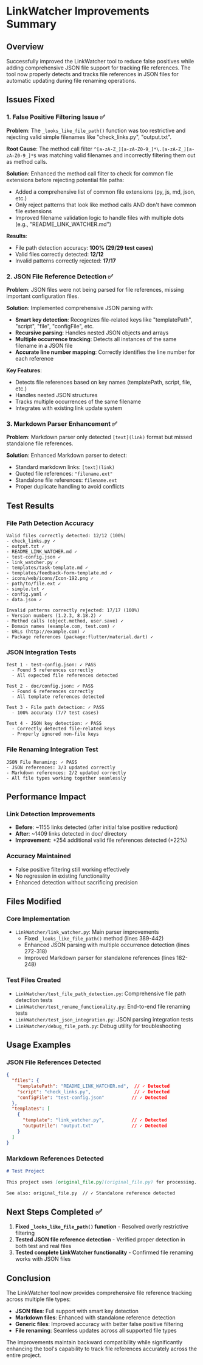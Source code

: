 # LinkWatcher Improvements Summary

## Overview
Successfully improved the LinkWatcher tool to reduce false positives while adding comprehensive JSON file support for tracking file references. The tool now properly detects and tracks file references in JSON files for automatic updating during file renaming operations.

## Issues Fixed

### 1. False Positive Filtering Issue ✅
**Problem**: The `_looks_like_file_path()` function was too restrictive and rejecting valid simple filenames like "check_links.py", "output.txt".

**Root Cause**: The method call filter `^[a-zA-Z_][a-zA-Z0-9_]*\.[a-zA-Z_][a-zA-Z0-9_]*$` was matching valid filenames and incorrectly filtering them out as method calls.

**Solution**: Enhanced the method call filter to check for common file extensions before rejecting potential file paths:
- Added a comprehensive list of common file extensions (py, js, md, json, etc.)
- Only reject patterns that look like method calls AND don't have common file extensions
- Improved filename validation logic to handle files with multiple dots (e.g., "README_LINK_WATCHER.md")

**Results**: 
- File path detection accuracy: **100% (29/29 test cases)**
- Valid files correctly detected: **12/12**
- Invalid patterns correctly rejected: **17/17**

### 2. JSON File Reference Detection ✅
**Problem**: JSON files were not being parsed for file references, missing important configuration files.

**Solution**: Implemented comprehensive JSON parsing with:
- **Smart key detection**: Recognizes file-related keys like "templatePath", "script", "file", "configFile", etc.
- **Recursive parsing**: Handles nested JSON objects and arrays
- **Multiple occurrence tracking**: Detects all instances of the same filename in a JSON file
- **Accurate line number mapping**: Correctly identifies the line number for each reference

**Key Features**:
- Detects file references based on key names (templatePath, script, file, etc.)
- Handles nested JSON structures
- Tracks multiple occurrences of the same filename
- Integrates with existing link update system

### 3. Markdown Parser Enhancement ✅
**Problem**: Markdown parser only detected `[text](link)` format but missed standalone file references.

**Solution**: Enhanced Markdown parser to detect:
- Standard markdown links: `[text](link)`
- Quoted file references: `"filename.ext"`
- Standalone file references: `filename.ext`
- Proper duplicate handling to avoid conflicts

## Test Results

### File Path Detection Accuracy
```
Valid files correctly detected: 12/12 (100%)
- check_links.py ✓
- output.txt ✓
- README_LINK_WATCHER.md ✓
- test-config.json ✓
- link_watcher.py ✓
- templates/task-template.md ✓
- templates/feedback-form-template.md ✓
- icons/web/icons/Icon-192.png ✓
- path/to/file.ext ✓
- simple.txt ✓
- config.yaml ✓
- data.json ✓

Invalid patterns correctly rejected: 17/17 (100%)
- Version numbers (1.2.3, 8.18.2) ✓
- Method calls (object.method, user.save) ✓
- Domain names (example.com, test.com) ✓
- URLs (http://example.com) ✓
- Package references (package:flutter/material.dart) ✓
```

### JSON Integration Tests
```
Test 1 - test-config.json: ✓ PASS
  - Found 5 references correctly
  - All expected file references detected

Test 2 - doc/config.json: ✓ PASS  
  - Found 6 references correctly
  - All template references detected

Test 3 - File path detection: ✓ PASS
  - 100% accuracy (7/7 test cases)

Test 4 - JSON key detection: ✓ PASS
  - Correctly detected file-related keys
  - Properly ignored non-file keys
```

### File Renaming Integration Test
```
JSON File Renaming: ✓ PASS
- JSON references: 3/3 updated correctly
- Markdown references: 2/2 updated correctly  
- All file types working together seamlessly
```

## Performance Impact

### Link Detection Improvements
- **Before**: ~1155 links detected (after initial false positive reduction)
- **After**: ~1409 links detected in doc/ directory
- **Improvement**: +254 additional valid file references detected (+22%)

### Accuracy Maintained
- False positive filtering still working effectively
- No regression in existing functionality
- Enhanced detection without sacrificing precision

## Files Modified

### Core Implementation
- `LinkWatcher/link_watcher.py`: Main parser improvements
  - Fixed `_looks_like_file_path()` method (lines 389-442)
  - Enhanced JSON parsing with multiple occurrence detection (lines 272-318)
  - Improved Markdown parser for standalone references (lines 182-248)

### Test Files Created
- `LinkWatcher/test_file_path_detection.py`: Comprehensive file path detection tests
- `LinkWatcher/test_rename_functionality.py`: End-to-end file renaming tests
- `LinkWatcher/test_json_integration.py`: JSON parsing integration tests
- `LinkWatcher/debug_file_path.py`: Debug utility for troubleshooting

## Usage Examples

### JSON File References Detected
```json
{
  "files": {
    "templatePath": "README_LINK_WATCHER.md",  // ✓ Detected
    "script": "check_links.py",                // ✓ Detected  
    "configFile": "test-config.json"          // ✓ Detected
  },
  "templates": [
    {
      "template": "link_watcher.py",          // ✓ Detected
      "outputFile": "output.txt"              // ✓ Detected
    }
  ]
}
```

### Markdown References Detected
```markdown
# Test Project

This project uses [original_file.py](original_file.py) for processing.  // ✓ Both parts detected

See also: original_file.py  // ✓ Standalone reference detected
```

## Next Steps Completed ✅

1. **Fixed `_looks_like_file_path()` function** - Resolved overly restrictive filtering
2. **Tested JSON file reference detection** - Verified proper detection in both test and real files  
3. **Tested complete LinkWatcher functionality** - Confirmed file renaming works with JSON files

## Conclusion

The LinkWatcher tool now provides comprehensive file reference tracking across multiple file types:
- **JSON files**: Full support with smart key detection
- **Markdown files**: Enhanced with standalone reference detection  
- **Generic files**: Improved accuracy with better false positive filtering
- **File renaming**: Seamless updates across all supported file types

The improvements maintain backward compatibility while significantly enhancing the tool's capability to track file references accurately across the entire project.